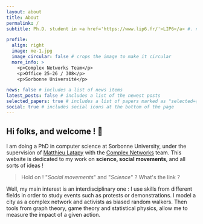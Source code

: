 ```yaml
---
layout: about
title: About
permalink: /
subtitle: Ph.D. student in <a href='https://www.lip6.fr/'>LIP6</a> #. name AT surname.lip6.fr  # Address. Contacts. Moto. Etc.

profile:
  align: right
  image: me-1.jpg
  image_circular: false # crops the image to make it circular
  more_info: >
    <p>Complex Networks Team</p>
    <p>Office 25-26 / 308</p>
    <p>Sorbonne Université</p>

news: false # includes a list of news items
latest_posts: false # includes a list of the newest posts
selected_papers: true # includes a list of papers marked as "selected={true}"
social: true # includes social icons at the bottom of the page
---
```



## Hi folks, and welcome ! 🦊

I am doing a PhD in computer science at Sorbonne University, under the supervision of [Matthieu Latapy](https://www-complexnetworks.lip6.fr/~latapy/) with the [Complex Networks](https://www-complexnetworks.lip6.fr/~latapy/) team.
This website is dedicated to my work on **science, social movements**, and all sorts of ideas !

> Hold on ! "*Social movements*" and "*Science*" ? What's the link ?

Well, my main interest is an interdisciplinary one : I use skills from different fields in order to study events such as protests or demonstrations. I model a city as a complex network and activists as biased random walkers. Then tools from graph theory, game theory and statistical physics, allow me to measure the impact of a given action.
